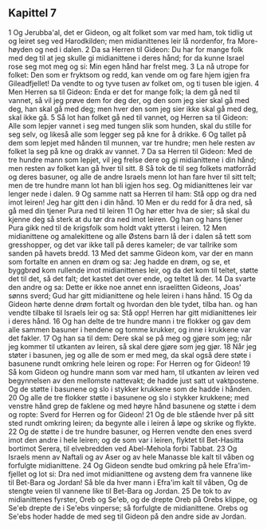 ## Kapittel 7

1 Og Jerubba'al, det er Gideon, og alt folket som var med ham, tok tidlig ut og leiret seg ved Harodkilden; men midianittenes leir lå nordenfor, fra More-høyden og ned i dalen.
2 Da sa Herren til Gideon: Du har for mange folk med deg til at jeg skulle gi midianittene i deres hånd; for da kunne Israel rose seg mot meg og si: Min egen hånd har frelst meg.
3 La nå utrope for folket: Den som er fryktsom og redd, kan vende om og fare hjem igjen fra Gileadfjellet! Da vendte to og tyve tusen av folket om, og ti tusen ble igjen.
4 Men Herren sa til Gideon: Enda er det for mange folk; la dem gå ned til vannet, så vil jeg prøve dem for deg der, og den som jeg sier skal gå med deg, han skal gå med deg; men hver den som jeg sier ikke skal gå med deg, skal ikke gå.
5 Så lot han folket gå ned til vannet, og Herren sa til Gideon: Alle som lepjer vannet i seg med tungen slik som hunden, skal du stille for seg selv, og likeså alle som legger seg på kne for å drikke.
6 Og tallet på dem som lepjet med hånden til munnen, var tre hundre; men hele resten av folket la seg på kne og drakk av vannet.
7 Da sa Herren til Gideon: Med de tre hundre mann som lepjet, vil jeg frelse dere og gi midianittene i din hånd; men resten av folket kan gå hver til sitt.
8 Så tok de til seg folkets matforråd og deres basuner, og alle de andre Israels menn lot han fare hver til sitt telt; men de tre hundre mann lot han bli igjen hos seg. Og midianittenes leir var lenger nede i dalen.
9 Og samme natt sa Herren til ham: Stå opp og dra ned imot leiren! Jeg har gitt den i din hånd.
10 Men er du redd for å dra ned, så gå med din tjener Pura ned til leiren
11 Og hør etter hva de sier; så skal du kjenne deg så sterk at du tør dra ned imot leiren. Og han og hans tjener Pura gikk ned til de krigsfolk som holdt vakt ytterst i leiren.
12 Men midianittene og amalekittene og alle Østens barn lå der i dalen så tett som gresshopper, og det var ikke tall på deres kameler; de var tallrike som sanden på havets bredd.
13 Med det samme Gideon kom, var der en mann som fortalte en annen en drøm og sa: Jeg hadde en drøm, og se, et byggbrød kom rullende imot midianittenes leir, og da det kom til teltet, støtte det til det, så det falt; det kastet det over ende, og teltet lå der.
14 Da svarte den andre og sa: Dette er ikke noe annet enn israelitten Gideons, Joas' sønns sverd; Gud har gitt midianittene og hele leiren i hans hånd.
15 Og da Gideon hørte denne drøm fortalt og hvordan den ble tydet, tilba han. og han vendte tilbake til Israels leir og sa: Stå opp! Herren har gitt midianittenes leir i deres hånd.
16 Og han delte de tre hundre mann i tre flokker og gav dem alle sammen basuner i hendene og tomme krukker, og inne i krukkene var det fakler.
17 Og han sa til dem: Dere skal se på meg og gjøre som jeg; når jeg kommer til utkanten av leiren, så skal dere gjøre som jeg gjør.
18 Når jeg støter i basunen, jeg og alle de som er med meg, da skal også dere støte i basunene rundt omkring hele leiren og rope: For Herren og for Gideon!
19 Så kom Gideon og hundre mann som var med ham, til utkanten av leiren ved begynnelsen av den mellomste nattevakt; de hadde just satt ut vaktpostene. Og de støtte i basunene og slo i stykker krukkene som de hadde i hånden.
20 Og alle de tre flokker støtte i basunene og slo i stykker krukkene; med venstre hånd grep de faklene og med høyre hånd basunene og støtte i dem og ropte: Sverd for Herren og for Gideon!
21 Og de ble stående hver på sitt sted rundt omkring leiren; da begynte alle i leiren å løpe og skrike og flykte.
22 Og de støtte i de tre hundre basuner, og Herren vendte den enes sverd imot den andre i hele leiren; og de som var i leiren, flyktet til Bet-Hasitta bortimot Serera, til elvebredden ved Abel-Mehola forbi Tabbat.
23 Og Israels menn av Naftali og av Aser og av hele Manasse ble kalt til våben og forfulgte midianittene.
24 Og Gideon sendte bud omkring på hele Efra'im-fjellet og lot si: Dra ned imot midianittene og avsteng dem fra vannene like til Bet-Bara og Jordan! Så ble da hver mann i Efra'im kalt til våben, Og de stengte veien til vannene like til Bet-Bara og Jordan.
25 De tok to av midianittenes fyrster, Oreb og Se'eb, og de drepte Oreb på Orebs klippe, og Se'eb drepte de i Se'ebs vinperse; så forfulgte de midianittene. Orebs og Se'ebs hoder hadde de med seg til Gideon på den andre side av Jordan.

